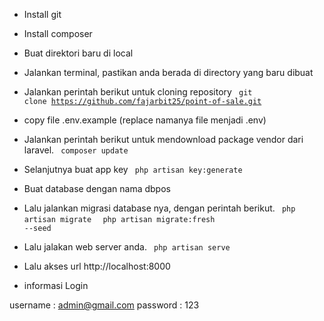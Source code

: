- Install git
- Install composer
- Buat direktori baru di local
- Jalankan terminal, pastikan anda berada di directory yang baru dibuat
- Jalankan perintah berikut untuk cloning repository
<code> git clone https://github.com/fajarbit25/point-of-sale.git </code>
- copy file .env.example (replace namanya file menjadi .env)
- Jalankan perintah berikut untuk mendownload package vendor dari laravel.
<code> composer update </code>

- Selanjutnya buat app key
<code> php artisan key:generate </code>

- Buat database dengan nama dbpos
- Lalu jalankan migrasi database nya, dengan perintah berikut.
<code> php artisan migrate </code>
<code> php artisan migrate:fresh --seed </code>

- Lalu jalakan web server anda.
<code> php artisan serve </code>
- Lalu akses url http://localhost:8000
- informasi  Login 

username : admin@gmail.com
password : 123